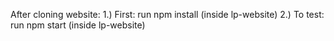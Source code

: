 After cloning website:
1.) First: run npm install (inside lp-website)
2.) To test: run npm start (inside lp-website)